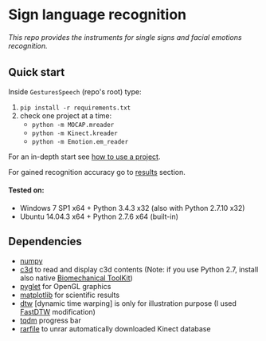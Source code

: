 # Sign language recognition

###### This repo provides the instruments for single signs and facial emotions recognition.


## Quick start

Inside `GesturesSpeech` (repo's root) type:

1. `pip install -r requirements.txt`
2. check one project at a time:
	* `python -m MOCAP.mreader`
	* `python -m Kinect.kreader`
	* `python -m Emotion.em_reader`

For an in-depth start see [how to use a project](how-to-use.md).

For gained recognition accuracy go to [results](results) section. 

#### Tested on:
* Windows 7 SP1 x64 + Python 3.4.3 x32 (also with Python 2.7.10 x32)
* Ubuntu 14.04.3 x64 + Python 2.7.6 x64 (built-in)


## Dependencies

*   [numpy](http://sourceforge.net/projects/numpy)
*   [c3d](https://github.com/EmbodiedCognition/py-c3d) to read and display c3d contents (Note: if you use Python 2.7, install also native [Biomechanical ToolKit](https://code.google.com/p/b-tk/downloads/list))
*   [pyglet](http://pyglet.readthedocs.org) for OpenGL graphics
*   [matplotlib](http://sourceforge.net/projects/matplotlib) for scientific results
*   [dtw](https://pypi.python.org/pypi/dtw) [dynamic time warping] is only for illustration purpose (I used [FastDTW](https://github.com/slaypni/fastdtw) modification)
*   [tqdm](https://github.com/tqdm/tqdm) progress bar
*   [rarfile](https://github.com/markokr/rarfile) to unrar automatically downloaded Kinect database